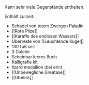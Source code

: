Kann sehr viele Gegenstände enthalten.

Enthält zurzeit:

- Schädel von totem Zwergen Paladin
- [[Rote Pilze]]
- [[Karaffe des endlosen Wassers]]
- Überreste von [[Leuchtende Kugel]]
- 100 fuß seil
- 3 Dolche 
- Scheinbar leeres Buch
- Kalligrafie kit
- lizard medallion (bei erin)
- [[Unbewegliche Greataxe]]
- [[Obelisk]]